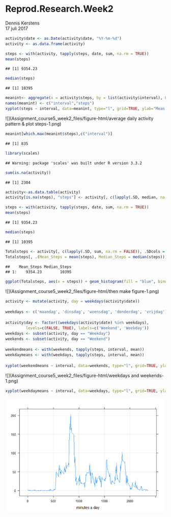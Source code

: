 # Reprod.Research.Week2
Dennis Kerstens  
17 juli 2017  




```r
activity$date <- as.Date(activity$date, "%Y-%m-%d")
activity <- as.data.frame(activity)
```



```r
steps <- with(activity, tapply(steps, date, sum, na.rm = TRUE))
mean(steps)
```

```
## [1] 9354.23
```

```r
median(steps)
```

```
## [1] 10395
```


```r
meanint<- aggregate(x = activity$steps, by = list(activity$interval), FUN = mean, na.rm = TRUE)
names(meanint) <- c("interval","steps")
xyplot(steps ~ interval, data=meanint, type="l", grid=TRUE, ylab="Mean of steps", xlab="5-min. interval", main="Mean number of steps")
```

![](Assignment_course5_week2_files/figure-html/average daily activity pattern & plot steps-1.png)<!-- -->

```r
meanint[which.max(meanint$steps),c("interval")]
```

```
## [1] 835
```


```r
library(scales)
```

```
## Warning: package 'scales' was built under R version 3.3.2
```

```r
sum(is.na(activity))
```

```
## [1] 2304
```

```r
activity<-as.data.table(activity)
activity[is.na(steps), "steps"] <- activity[, c(lapply(.SD, median, na.rm = TRUE)), .SDcols = c("steps")]
```


```r
steps <- with(activity, tapply(steps, date, sum, na.rm = TRUE))
mean(steps)
```

```
## [1] 9354.23
```

```r
median(steps)
```

```
## [1] 10395
```


```r
Totalsteps <- activity[, c(lapply(.SD, sum, na.rm = FALSE)), .SDcols = c("steps"), by = .(date)] 
Totalsteps[, .(Mean_Steps = mean(steps), Median_Steps = median(steps))]
```

```
##    Mean_Steps Median_Steps
## 1:    9354.23        10395
```

```r
ggplot(Totalsteps, aes(x = steps)) + geom_histogram(fill = "blue", binwidth = 1000) + labs(title = "Daily Steps", x = "Steps", y = "Frequency")
```

![](Assignment_course5_week2_files/figure-html/then make figure-1.png)<!-- -->


```r
activity <- mutate(activity, day = weekdays(activity$date))

weekdays <- c('maandag', 'dinsdag', 'woensdag', 'donderdag', 'vrijdag')

activity$day <- factor((weekdays(activity$date) %in% weekdays), 
         levels=c(FALSE, TRUE), labels=c('Weekend', 'Weekday'))
weekdays <- subset(activity, day == "Weekday")
weekends <- subset(activity, day == "Weekend")

weekendmeans <- with(weekends, tapply(steps, interval, mean))
weekdaymeans <- with(weekdays, tapply(steps, interval, mean))

xyplot(weekendmeans ~ interval, data=weekends, type="l", grid=TRUE, ylab="", xlab="minutes a day", main="")
```

![](Assignment_course5_week2_files/figure-html/weekdays and weekends-1.png)<!-- -->

```r
xyplot(weekdaymeans ~ interval, data=weekdays, type="l", grid=TRUE, ylab="", xlab="minutes a day", main="")
```

![](Assignment_course5_week2_files/figure-html/unnamed-chunk-1-1.png)<!-- -->

